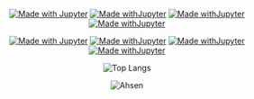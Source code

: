 <div align="center">
        
[![Made with Jupyter](https://img.shields.io/badge/LinkedIn-blue?style=for-the-badge&logo=LinkedIn)](https://linkedin.com/in/ahsen-nazir10)
        [![Made withJupyter](https://img.shields.io/badge/Facebook-whitesmoke?style=for-the-badge&logo=Facebook)](https://facebook.com/acen20)
        [![Made withJupyter](https://img.shields.io/badge/Email-black?style=for-the-badge&logo=Gmail)](mailto:ahsenmailbox@gmail.com)
        [![Made withJupyter](https://img.shields.io/badge/Website-crimson?style=for-the-badge&logo=WebAuthn)](https://acen20.github.io)
        
[![Made with Jupyter](https://img.shields.io/badge/Machine%20Learning-darkred?style=for-the-badge&logo=micropython)](https://jupyter.org/try)
        [![Made withJupyter](https://img.shields.io/badge/Web%20Development-black?style=for-the-badge&logo=react)](https://react.dev/)
        [![Made withJupyter](https://img.shields.io/badge/Data%20Analysis-midnightblue?style=for-the-badge&logo=tableau)](https://public.tableau.com/app/profile/ahsen)
        [![Made withJupyter](https://img.shields.io/badge/Deep%20Learning-whitesmoke?style=for-the-badge&logo=pytorch)](https://jupyter.org/try)

![Top Langs](https://github-readme-stats.vercel.app/api/top-langs/?username=acen20&exclude_repo=Hotel-Management-Reservation,Warehouse-Management-System&hide=jupyter%20ntebook,c%23,javascript,css,scss,html&layout=compact&langs_count=5&theme=radical&hide_border=1)

![Ahsen](https://github-readme-stats.vercel.app/api?username=acen20&count_private=true&show_icons=true&hide_border=1&theme=radical&hdide=contribs&show_icons=1) 



</div>
